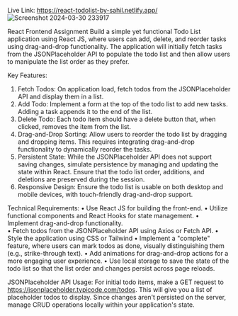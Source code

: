 Live Link: https://react-todolist-by-sahil.netlify.app/
![Screenshot 2024-03-30 233917](https://github.com/SahilPanigrahi/Todo-app-React-drag-drop/assets/119133054/6947a5ed-e1a0-4da3-ae39-8294e627089a)

React Frontend Assignment 
Build a simple yet functional Todo List application using React JS, where users can add, delete, and 
reorder tasks using drag-and-drop functionality. The application will initially fetch tasks from the 
JSONPlaceholder API to populate the todo list and then allow users to manipulate the list order as 
they prefer. 

Key Features: 
1. Fetch Todos: On application load, fetch todos from the JSONPlaceholder API and display them 
in a list. 
2. Add Todo: Implement a form at the top of the todo list to add new tasks. Adding a task appends 
it to the end of the list. 
3. Delete Todo: Each todo item should have a delete button that, when clicked, removes the item 
from the list. 
4. Drag-and-Drop Sorting: Allow users to reorder the todo list by dragging and dropping items. 
This requires integrating drag-and-drop functionality to dynamically reorder the tasks. 
5. Persistent State: While the JSONPlaceholder API does not support saving changes, simulate 
persistence by managing and updating the state within React. Ensure that the todo list order, 
additions, and deletions are preserved during the session. 
6. Responsive Design: Ensure the todo list is usable on both desktop and mobile devices, with 
touch-friendly drag-and-drop support.

Technical Requirements: 
• Use React JS for building the front-end. 
• Utilize functional components and React Hooks for state management. 
• Implement drag-and-drop functionality.  
• Fetch todos from the JSONPlaceholder API using Axios or Fetch API. 
• Style the application using CSS or Tailwind 
• Implement a "complete" feature, where users can mark todos as done, visually distinguishing 
them (e.g., strike-through text). 
• Add animations for drag-and-drop actions for a more engaging user experience. 
• Use local storage to save the state of the todo list so that the list order and changes persist 
across page reloads. 

JSONPlaceholder API Usage: 
For initial todo items, make a GET request to https://jsonplaceholder.typicode.com/todos. This will 
give you a list of placeholder todos to display. Since changes aren't persisted on the server, manage 
CRUD operations locally within your application's state.
